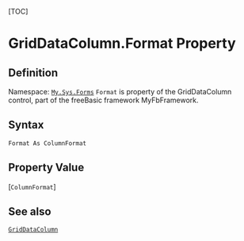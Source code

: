 [TOC]
# GridDataColumn.Format Property

## Definition
Namespace: [`My.Sys.Forms`](My.Sys.Forms.md)
`Format` is property of the GridDataColumn control, part of the freeBasic framework MyFbFramework.
## Syntax
```freeBasic
Format As ColumnFormat
```
## Property Value
[`ColumnFormat`]
## See also
[`GridDataColumn`](GridDataColumn.md)
